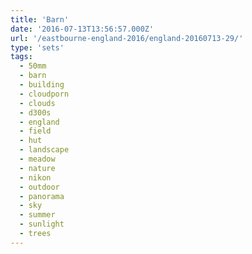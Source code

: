 ```yaml
---
title: 'Barn'
date: '2016-07-13T13:56:57.000Z'
url: '/eastbourne-england-2016/england-20160713-29/'
type: 'sets'
tags:
  - 50mm
  - barn
  - building
  - cloudporn
  - clouds
  - d300s
  - england
  - field
  - hut
  - landscape
  - meadow
  - nature
  - nikon
  - outdoor
  - panorama
  - sky
  - summer
  - sunlight
  - trees
---
```

